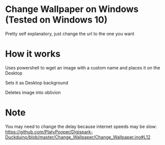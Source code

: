 # Change Wallpaper on Windows (Tested on Windows 10)
Pretty self explanatory, just change the url to the one you want

# How it works
Uses powershell to wget an image with a custom name and places it on the Desktop

Sets it as Desktop background

Deletes image into oblivion

# Note
You may need to change the delay because internet speeds may be slow: https://github.com/PlatyPooper/Digispark-Duckduino/blob/master/Change_Wallpaper/Change_Wallpaper.ino#L12
